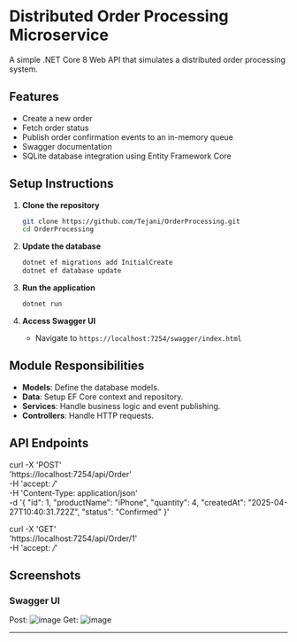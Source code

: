 # Distributed Order Processing Microservice

A simple .NET Core 8 Web API that simulates a distributed order processing system.

## Features

- Create a new order
- Fetch order status
- Publish order confirmation events to an in-memory queue
- Swagger documentation
- SQLite database integration using Entity Framework Core

## Setup Instructions

1. **Clone the repository**
    ```bash
    git clone https://github.com/Tejani/OrderProcessing.git
    cd OrderProcessing
    ```

2. **Update the database**
    ```bash
    dotnet ef migrations add InitialCreate
    dotnet ef database update
    ```

3. **Run the application**
    ```bash
    dotnet run
    ```

4. **Access Swagger UI**
    - Navigate to `https://localhost:7254/swagger/index.html`

## Module Responsibilities

- **Models**: Define the database models.
- **Data**: Setup EF Core context and repository.
- **Services**: Handle business logic and event publishing.
- **Controllers**: Handle HTTP requests.

## API Endpoints

curl -X 'POST' \
  'https://localhost:7254/api/Order' \
  -H 'accept: */*' \
  -H 'Content-Type: application/json' \
  -d '{
  "id": 1,
  "productName": "iPhone",
  "quantity": 4,
  "createdAt": "2025-04-27T10:40:31.722Z",
  "status": "Confirmed"
}'

curl -X 'GET' \
  'https://localhost:7254/api/Order/1' \
  -H 'accept: */*'

## Screenshots

### Swagger UI

Post: ![image](https://github.com/user-attachments/assets/743d2fc1-140f-453b-a57e-328bad50cf53)
Get: ![image](https://github.com/user-attachments/assets/b2e3bacb-150e-43dd-94db-fc3c2d60bd90)

---
